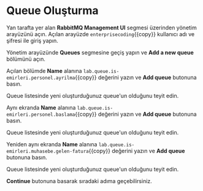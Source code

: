 # Queue Oluşturma

Yan tarafta yer alan **RabbitMQ Management UI** segmesi üzerinden yönetim arayüzünü açın.
Açılan arayüzde `enterprisecoding`{{copy}} kullanıcı adı ve şifresi ile giriş yapın.

Yönetim arayüzünde **Queues** segmesine geçiş yapın ve **Add a new queue** bölümünü açın.

Açılan bölümde **Name** alanına `lab.queue.is-emirleri.personel.ayrilma`{{copy}} değerini yazın ve **Add queue** butonuna basın.

Queue listesinde yeni oluşturduğunuz queue'un olduğunu teyit edin.

Aynı ekranda **Name** alanına `lab.queue.is-emirleri.personel.baslama`{{copy}} değerini yazın ve **Add queue** butonuna basın.

Queue listesinde yeni oluşturduğunuz queue'un olduğunu teyit edin.

Yeniden aynı ekranda **Name** alanına `lab.queue.is-emirleri.muhasebe.gelen-fatura`{{copy}} değerini yazın ve **Add queue** butonuna basın.

Queue listesinde yeni oluşturduğunuz queue'un olduğunu teyit edin.

**Continue** butonuna basarak sıradaki adıma geçebilirsiniz.
